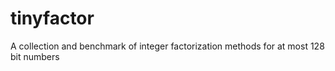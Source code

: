 # tinyfactor
A collection and benchmark of integer factorization methods for at most 128 bit numbers
